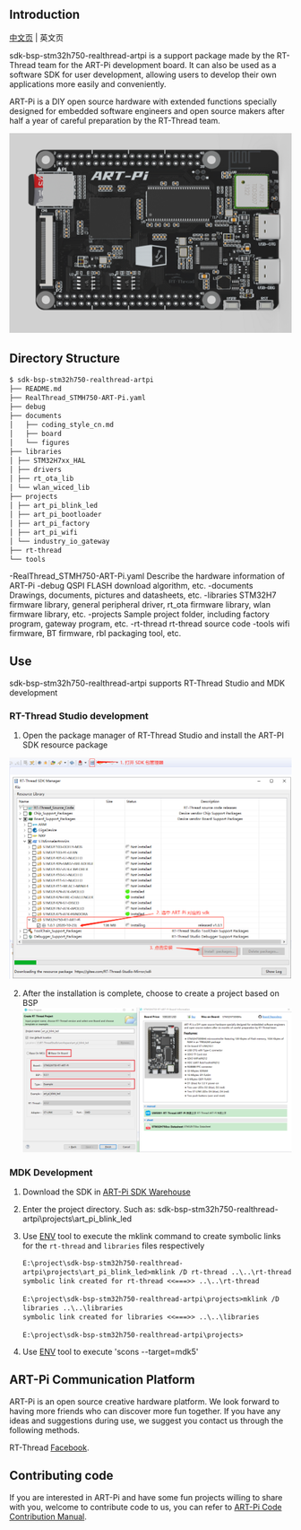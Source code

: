 ## Introduction

[中文页](README_ZH.md) | 英文页

sdk-bsp-stm32h750-realthread-artpi is a support package made by the RT-Thread team for the ART-Pi development board. It can also be used as a software SDK for user development, allowing users to develop their own applications more easily and conveniently.

ART-Pi is a DIY open source hardware with extended functions specially designed for embedded software engineers and open source makers after half a year of careful preparation by the RT-Thread team.

<img src="documents/figures/board_large.png" alt="image-20201009181905422" style="zoom:50%;" />

## Directory Structure

```
$ sdk-bsp-stm32h750-realthread-artpi
├── README.md
├── RealThread_STMH750-ART-Pi.yaml
├── debug
├── documents
│   ├── coding_style_cn.md
│   ├── board
│   └── figures
├── libraries
│ ├── STM32H7xx_HAL
│ ├── drivers
│ ├── rt_ota_lib
│ └── wlan_wiced_lib
├── projects
│ ├── art_pi_blink_led
│ ├── art_pi_bootloader
│ ├── art_pi_factory
│ ├── art_pi_wifi
│ └── industry_io_gateway
├── rt-thread
└── tools
```

-RealThread_STMH750-ART-Pi.yaml
  Describe the hardware information of ART-Pi
-debug
  QSPI FLASH download algorithm, etc.
-documents
  Drawings, documents, pictures and datasheets, etc.
-libraries
  STM32H7 firmware library, general peripheral driver, rt_ota firmware library, wlan firmware library, etc.
-projects
  Sample project folder, including factory program, gateway program, etc.
-rt-thread
  rt-thread source code
-tools
  wifi firmware, BT firmware, rbl packaging tool, etc.
## Use

sdk-bsp-stm32h750-realthread-artpi supports RT-Thread Studio and MDK development

### RT-Thread Studio development


1. Open the package manager of RT-Thread Studio and install the ART-PI SDK resource package

  <img src="documents/figures/sdk_manager.png" alt="sdk_manager" style="zoom: 67%;" />


2. After the installation is complete, choose to create a project based on BSP
    <img src="documents\figures\creat_project.png" alt="image-20200926143024666" style="zoom:50%;" />

### MDK Development
1. Download the SDK in [ART-Pi SDK Warehouse](https://github.com/RT-Thread-Studio/sdk-bsp-stm32h750-realthread-artpi)

2. Enter the project directory. Such as: sdk-bsp-stm32h750-realthread-artpi\projects\art_pi_blink_led

3. Use [ENV](https://club.rt-thread.org/ask/question/5699.html) tool to execute the mklink command to create symbolic links for the `rt-thread` and `libraries` files respectively

   ```
   E:\project\sdk-bsp-stm32h750-realthread-artpi\projects\art_pi_blink_led>mklink /D rt-thread ..\..\rt-thread
   symbolic link created for rt-thread <<===>> ..\..\rt-thread
   
   E:\project\sdk-bsp-stm32h750-realthread-artpi\projects>mklink /D libraries ..\..\libraries
   symbolic link created for libraries <<===>> ..\..\libraries
   
   E:\project\sdk-bsp-stm32h750-realthread-artpi\projects>
   ```
4. Use [ENV](https://club.rt-thread.org/ask/question/5699.html) tool to execute 'scons --target=mdk5'
   

## ART-Pi Communication Platform

ART-Pi is an open source creative hardware platform. We look forward to having more friends who can discover more fun together. If you have any ideas and suggestions during use, we suggest you contact us through the following methods.

RT-Thread [Facebook](https://www.facebook.com/RT-Thread-IoT-OS-110395723808463).

## Contributing code

If you are interested in ART-Pi and have some fun projects willing to share with you, welcome to contribute code to us, you can refer to [ART-Pi Code Contribution Manual](https://github.com/RT-Thread-Studio/sdk-bsp-stm32h750-realthread-artpi/blob/master/documents/UM5004-RT-Thread%20ART-Pi%20%E4%BB%A3%E7%A0%81%E8%B4%A1%E7%8C%AE%E6%89%8B%E5%86%8C.md).

